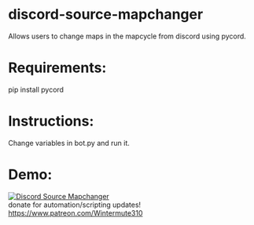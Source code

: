 # discord-source-mapchanger
Allows users to change maps in the mapcycle from discord using pycord.

# Requirements:  
pip install pycord  
  
# Instructions:  
Change variables in bot.py and run it.  

# Demo: 
[![Discord Source Mapchanger](https://img.youtube.com/vi/lXnpv8OO9hs/0.jpg)](https://youtu.be/lXnpv8OO9hs)  
donate for automation/scripting updates! https://www.patreon.com/Wintermute310  
